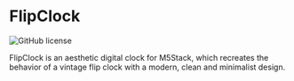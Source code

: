 # FlipClock

![GitHub license](https://img.shields.io/badge/MIT-blue?style=flat-square&label=License)

FlipClock is an aesthetic digital clock for M5Stack, which recreates the behavior of a vintage flip clock with a modern, clean and minimalist design.
